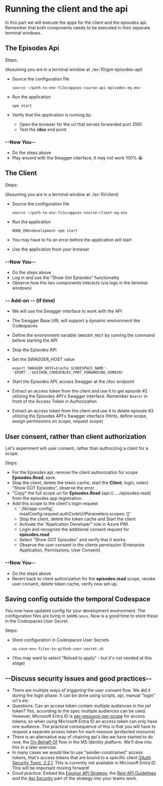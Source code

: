 # Running the client and the api

In this part we will execute the apps for the client and the episodes api. Remember that both components needs to be executed in their separate terminal windows.


## The Episodes Api

Steps:

(Assuming you are in a terminal window at ./ex-10/got-episodes-api)
  
* Source the configuration file

    ```shell
    source ~/path-to-env-file/appsec-course-api-episodes-eq.env 
    ```

* Run the application 

    ```shell
    npm start 
    ```

* Verify that the application is running by:
  * Open the browser for the url that serves forwarded port 3100
  * Test the **/doc** end point

### --Now You--

* Do the steps above
* Play around with the Swagger interface, it may not work 100% 😀


## The Client


Steps:

(Assuming you are in a terminal window at ./ex-10/client)
  
* Source the configuration file

    ```shell
    source ~/path-to-env-file/appsec-course-client-eq.env
    ```

* Run the application
  
    ```shell
    NODE_ENV=development npm start 
    ```

* You may have to fix an error before the application will start
* Use the application from your browser

### --Now You--

* Do the steps above
* Log in and use the "Show Got Episodes" functionality
* Observe how the two components interacts (via logs in the terminal windows)

### -- Add-on -- (if time)

* We will use the Swagger interface to work with the API
* The Swagger Base URL will support a dynamic environment like Codespaces
* Define the environment variable `SWAGGER_HOST` by running the command before starting the API
* Stop the Episodes API
* Set the SWAGGER_HOST value

  ```shell
  export SWAGGER_HOST=$(echo $CODESPACE_NAME'-'$PORT'.'$GITHUB_CODESPACES_PORT_FORWARDING_DOMAIN)
  ```
* Start the Episodes API, access Swagger at the /doc endpoint
* Extract an access token from the client and use it to get episode #2 utilizing the Episodes API's Swagger interface. Remember `Bearer` in front of the Access Token in Authorization
* Extract an access token from the client and use it to delete episode #3 utilizing the Episodes API's Swagger interface (Hints, define scope, assign permissions on scope, request scope)
  

## User consent, rather than client authorization

Let's experiment wih user consent, rather than authorizing a client for a scope.

Steps:

* For the Episodes api, remove the client authorization for scope **Episodes.Read**, save.
* Stop the client, delete the token cache, start the **Client**, login, select "Show GOT Episodes", observe the error.
* "Copy" the full scope uri for **Episodes.Read** (api://...../episodes.read) from the episodes app registration.
* Add this scope to the client's login request
  * './lib/app-config', msalConfig.request.authCodeUrlParameters.scopes: []'
  * Stop the client, delete the token cache and Start the client
  * Activate the "Application Developer" role in Azure PIM.
  * Login and recognize the additional consent request for **episodes.read**
  * Select "Show GOT Episodes" and verify that it works.
  * Observe the user consent in the clients permission (Enterprise Application, Permissions, User Consent)

### --Now You--

* Do the steps above
* Revert back to client authorization for the **episodes.read** scope, revoke user consent, delete token cache, verify new set-up.

## Saving config outside the temporal Codespace

You now have updated config for your development environment. The configuration files are living in `$HOME/envs`. Now is a good time to store these in the Codespaces User Secret.

Steps:

* Store configuration in Codespaces User Secrets
  ```shell
  aa-save-env-files-to-github-user-secret.sh
  ```
* (You may want to select "Reload to apply" - but it's not needed at this stage)

## --Discuss security issues and good practices--

* There are multiple ways of *triggering* the user consent flow. We did it during the login phase. It can be done using scripts, api, manual "login" url's etc.
* Questions: Can an access token contain multiple audiences in the jwt token? Yes, according to the spec multiple audiences can be used. However, Microsoft Entra ID is [per-resource-per-scope](https://github.com/AzureAD/microsoft-authentication-library-for-js/blob/dev/lib/msal-browser/docs/resources-and-scopes.md) for access tokens; so when using Microsoft Entra ID an access token can only have one audience. The practical consequence of this is that you will have to request a separate access token for each resouce (protected resource)
* There is an alternative way of chaining api's like we have started to do now, the [On-Behalf-Of](https://docs.microsoft.com/en-us/azure/active-directory/develop/v2-oauth2-on-behalf-of-flow) flow in the MS Identity platform. We'll dive into this in a later exercise.
* In many cases we would like to use "sender-constrained" access tokens, that's access tokens that are bound to a specific client [OAuth Security Topic, 2.2.1](https://datatracker.ietf.org/doc/html/draft-ietf-oauth-security-topics#section-2.2.1). This is currently not available in Microsoft Entra ID. This will be important moving forward!
* Good practice: Embed the [Equinor API Strategy](https://github.com/equinor/api-strategy), the [Rest API Guidelines](https://github.com/equinor/api-strategy/blob/master/docs/rest_guidelines.md) and the [Api Security](https://github.com/equinor/api-strategy/blob/master/docs/strategy.md#api-security) part of the strategy into your teams work.
